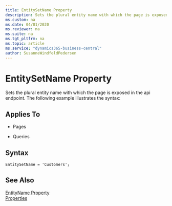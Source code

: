 ```yaml
---
title: EntitySetName Property
description: Sets the plural entity name with which the page is exposed in the api endpoint.
ms.custom: na
ms.date: 04/01/2020
ms.reviewer: na
ms.suite: na
ms.tgt_pltfrm: na
ms.topic: article
ms.service: "dynamics365-business-central"
author: SusanneWindfeldPedersen
---
```


# EntitySetName Property
Sets the plural entity name with which the page is exposed in the api endpoint. The following example illustrates the syntax:

    
## Applies To  
  
- Pages  
  
- Queries  
 
## Syntax
```
EntitySetName = 'Customers';
```

## See Also  
 [EntityName Property](devenv-entityname-property.md)  
 [Properties](devenv-properties.md)  